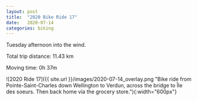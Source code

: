 ```yaml
---
layout: post
title:  "2020 Bike Ride 17"
date:   2020-07-14
categories: biking
---
```


Tuesday afternoon into the wind.

Total trip distance: 11.43 km

Moving time: 0h 37m

![2020 Ride 17]({{ site.url }}/images/2020-07-14_overlay.png "Bike ride from Pointe-Saint-Charles down Wellington to Verdun, across the bridge to Île des soeurs. Then back home via the grocery store."){:width="600px"}
